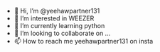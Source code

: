 - 👋 Hi, I’m @yeehawpartner131
- 👀 I’m interested in WEEZER
- 🌱 I’m currently learning python
- 💞️ I’m looking to collaborate on ...
- 📫 How to reach me yeehawpartner131 on insta

<!---
yeehawpartner131/yeehawpartner131 is a ✨ special ✨ repository because its `README.md` (this file) appears on your GitHub profile.
You can click the Preview link to take a look at your changes.
--->
